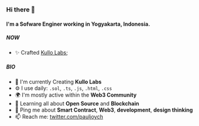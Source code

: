 ### Hi there 👋

#### I'm a Sofware Enginer working in Yogyakarta, Indonesia.

##### NOW

- ✨ Crafted [Kullo Labs](https://github.com/KulloLabs);

##### BIO

- 🏢 I'm currently Creating **Kullo Labs**
- ⚙️ I use daily: `.sol`, `.ts`, `.js`, `.html`, `.css`
- 🌍 I'm mostly active within the **Web3 Community**
- 🌱 Learning all about **Open Source** and **Blockchain**
- 💬 Ping me about **Smart Contract**, **Web3**, **development**, **design thinking**
- 📫 Reach me: [twitter.com/pauljoych](https://twitter.com/pauljoych)
